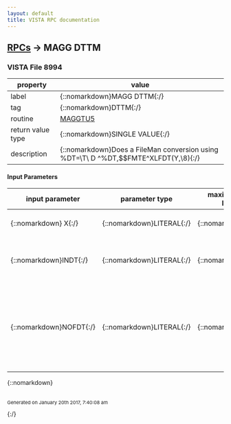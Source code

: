 ```yaml
---
layout: default
title: VISTA RPC documentation
---
```




## [RPCs](TableOfContent.md) &#8594; MAGG DTTM 



### VISTA File 8994 


 property | value 
--- | --- 
 label | {::nomarkdown}MAGG DTTM{:/}
 tag | {::nomarkdown}DTTM{:/}
 routine | [MAGGTU5](http://code.osehra.org/dox/Routine_MAGGTU5_source.html)
 return value type | {::nomarkdown}SINGLE VALUE{:/}
 description | {::nomarkdown}Does a FileMan conversion using %DT=\T\ D ^%DT,$$FMTE^XLFDT(Y,\8\){:/}

#### Input Parameters

| input parameter | parameter type | maximum data length | required | description | 
| --- | --- | --- | --- | --- | 
| {::nomarkdown}  X{:/} | {::nomarkdown}LITERAL{:/} | {::nomarkdown}30{:/} | {::nomarkdown}true{:/} | {::nomarkdown}User input to date/time field {:/} | 
| {::nomarkdown}INDT{:/} | {::nomarkdown}LITERAL{:/} | {::nomarkdown}30{:/} | {::nomarkdown}true{:/} | {::nomarkdown}This is the Date to be converted in External or Internal Format.{:/} | 
| {::nomarkdown}NOFDT{:/} | {::nomarkdown}LITERAL{:/} | {::nomarkdown}1{:/} | {::nomarkdown}true{:/} | {::nomarkdown}This is a Flag to tell if Future Dates are allowed.The defaults is 0, so Future Dates Are Allowed.If 1, then NOFDT is true and NO Future Dates are Allowed.{:/} | 

{::nomarkdown} <br/><br/><p style="font-size: 11px">Generated on January 20th 2017, 7:40:08 am</p>{:/}